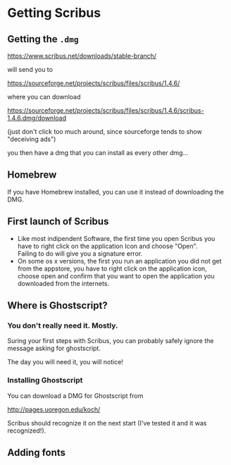 # Getting Scribus

## Getting the `.dmg`

https://www.scribus.net/downloads/stable-branch/

will send you to

https://sourceforge.net/projects/scribus/files/scribus/1.4.6/

where you can download

https://sourceforge.net/projects/scribus/files/scribus/1.4.6/scribus-1.4.6.dmg/download

(just don't click too much around, since sourceforge tends to show
"deceiving ads")

you then have a dmg that you can install as every other dmg...

## Homebrew

If you have Homebrew installed, you can use it instead of downloading the DMG.

## First launch of Scribus

 - Like most indipendent Software, the first time you open Scribus you have to right click on the application Icon and choose "Open".  
 Failing to do will give you a signature error.
 - On some os x versions, the first you run an application you did not get from the appstore, you have to right click on the application icon, choose open and confirm that you want to open the application you downloaded from the internets.

## Where is Ghostscript?

### You don't really need it. Mostly.

Suring your first steps with Scribus, you can probably safely ignore the message asking for
ghostscript.

The day you will need it, you will notice!

### Installing Ghostscript

You can download a DMG for Ghostscript from

http://pages.uoregon.edu/koch/

Scribus should recognize it on the next start (I've tested it and it was recognized!).

## Adding fonts
